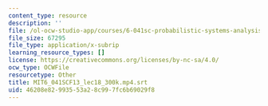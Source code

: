 ```yaml
---
content_type: resource
description: ''
file: /ol-ocw-studio-app/courses/6-041sc-probabilistic-systems-analysis-and-applied-probability-fall-2013/46208e82993553a28c997fc6b69029f8_MIT6_041SCF13_lec18_300k.mp4.vtt
file_size: 67295
file_type: application/x-subrip
learning_resource_types: []
license: https://creativecommons.org/licenses/by-nc-sa/4.0/
ocw_type: OCWFile
resourcetype: Other
title: MIT6_041SCF13_lec18_300k.mp4.srt
uid: 46208e82-9935-53a2-8c99-7fc6b69029f8
---
```

